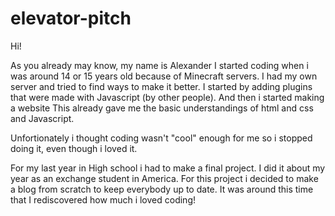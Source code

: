 # elevator-pitch

Hi!

As you already may know,
my name is Alexander I started coding when i was around 14 or 15 years old because of Minecraft servers.
I had my own server and tried to find ways to make it better.
I started by adding plugins that were made with Javascript (by other people).
And then i started making a website This already gave me the basic understandings of html and css and Javascript.

Unfortionately i thought coding wasn't "cool" enough for me so i stopped doing it, even though i loved it.

For my last year in High school i had to make a final project. I did it about my year as an exchange student in America. For this project i decided to make a blog from scratch to keep everybody up to date. It was around this time that I rediscovered how much i loved coding!
